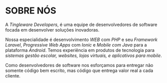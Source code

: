 # SOBRE NÓS

A *Tingleware Developers*, é uma equipe de desenvolvedores de software focada em desenvolver soluções inovadoras.

Nossa especialidade é desenvolvimento _WEB_ com _PHP_ e seu _Framework Laravel_, _Progressive Web Apps_ com _Ionic_ e _Mobile com Java_ para a plataforma _Android_. Temos experiência em produtos de tecnologia para _sistemas gestão escolar, websites, lojas virtuais, e aplicativos para mobile_.

Como desenvolvedores de software nos esforçamos para entregar não somente código bem escrito, mas código que entrega valor real a cada cliente.
